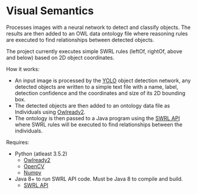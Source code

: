 # Visual Semantics

Processes images with a neural network to detect and classify objects. The results are then added to an OWL data ontology file where reasoning rules are executed to find relationships between detected objects.

The project currently executes simple SWRL rules (leftOf, rightOf, above and below) based on 2D object coordinates.

How it works:
* An input image is processed by the [YOLO](https://pjreddie.com/darknet/yolo/) object detection network, any detected objects are written to a simple text file with a name, label, detection confidence and the coordinates and size of its 2D bounding box.
* The detected objects are then added to an ontology data file as Individuals using [Owlready2](https://pypi.org/project/Owlready2/).
* The ontology is then passed to a Java program using the [SWRL API](https://github.com/protegeproject/swrlapi) where SWRL rules will be executed to find relationships between the individuals.

Requires:
* Python (atleast 3.5.2)
	* [Owlready2](https://pypi.org/project/Owlready2/)
	* [OpenCV](https://pypi.org/project/opencv-python/)
	* [Numpy](https://pypi.org/project/numpy/)
* Java 8+ to run SWRL API code. Must be Java 8 to compile and build.
  * [SWRL API](https://github.com/protegeproject/swrlapi)

